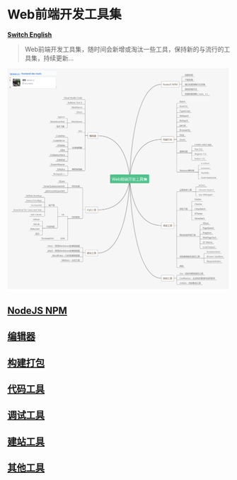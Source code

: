 # Web前端开发工具集

**[Switch English](./README.en.md)**

> Web前端开发工具集，随时间会新增或淘汰一些工具，保持新的与流行的工具集，持续更新...

![mind map](./mind-map.png)

## [NodeJS NPM](./NodeJS/index.md)

## [编辑器](./编辑器/index.md)

## [构建打包](./构建打包/index.md)

## [代码工具](./代码工具/index.md)

## [调试工具](./调试工具/index.md)

## [建站工具](./建站工具/index.md)

## [其他工具](./其他工具/index.md)
